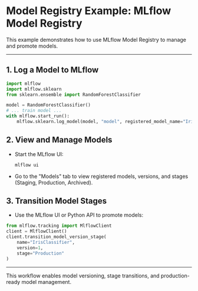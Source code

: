 # Model Registry Example: MLflow Model Registry

This example demonstrates how to use MLflow Model Registry to manage and promote models.

---

## 1. Log a Model to MLflow
```python
import mlflow
import mlflow.sklearn
from sklearn.ensemble import RandomForestClassifier

model = RandomForestClassifier()
# ... train model ...
with mlflow.start_run():
    mlflow.sklearn.log_model(model, "model", registered_model_name="IrisClassifier")
```

## 2. View and Manage Models
- Start the MLflow UI:
  ```bash
  mlflow ui
  ```
- Go to the "Models" tab to view registered models, versions, and stages (Staging, Production, Archived).

## 3. Transition Model Stages
- Use the MLflow UI or Python API to promote models:
```python
from mlflow.tracking import MlflowClient
client = MlflowClient()
client.transition_model_version_stage(
    name="IrisClassifier",
    version=1,
    stage="Production"
)
```

---

This workflow enables model versioning, stage transitions, and production-ready model management. 